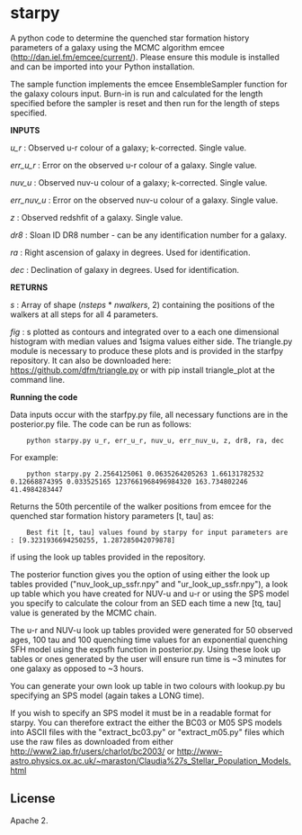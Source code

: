 starpy
=======

A python code to determine the quenched star formation history parameters of a galaxy using the MCMC algorithm emcee (http://dan.iel.fm/emcee/current/). Please ensure this module is installed and can be imported into your Python installation.

The sample function implements the emcee EnsembleSampler function for the galaxy colours input. Burn-in is run and calculated for the length specified before the sampler is reset and then run for the length of steps specified. 
        
**INPUTS**

*u_r* : Observed u-r colour of a galaxy; k-corrected. Single value.
        
*err_u_r* : Error on the observed u-r colour of a galaxy. Single value. 
        
*nuv_u* : Observed nuv-u colour of a galaxy; k-corrected. Single value. 
        
*err_nuv_u* : Error on the observed nuv-u colour of a galaxy. Single value. 
        
*z* : Observed redshfit of a galaxy. Single value. 
        
*dr8* : Sloan ID DR8 number - can be any identification number for a galaxy. 

*ra* : Right ascension of galaxy in degrees. Used for identification.

*dec* : Declination of galaxy in degrees. Used for identification. 
        
**RETURNS**

*s* : Array of shape (_nsteps_ * _nwalkers_, 2) containing the positions of the walkers at all steps for all 4 parameters. 
       
*fig* : s plotted as contours and integrated over to a each one dimensional histogram with median values and 1sigma                   values either side. The triangle.py module is necessary to produce these plots and is provided in the starfpy                 repository. It can also be downloaded here: https://github.com/dfm/triangle.py or with pip install triangle_plot              at the command line.
    
**Running the code**    

Data inputs occur with the starfpy.py file, all necessary functions are in the posterior.py file. The code can be run as follows:

        python starpy.py u_r, err_u_r, nuv_u, err_nuv_u, z, dr8, ra, dec
        
For example:

        python starpy.py 2.2564125061 0.0635264205263 1.66131782532 0.12668874395 0.033525165 1237661968496984320 163.734802246 41.4984283447
        
Returns the 50th percentile of the walker positions from emcee for the quenched star formation history parameters [t, tau] as:
        

        Best fit [t, tau] values found by starpy for input parameters are : [9.3231936694250255, 1.287285042079878]

if using the look up tables provided in the repository. 

The posterior function gives you the option of using either the look up tables provided ("nuv_look_up_ssfr.npy" and "ur_look_up_ssfr.npy"), a look up table which you have created for NUV-u and u-r or using the SPS model you specify to calculate the colour from an SED each time a new [tq, tau] value is generated by the MCMC chain. 

The u-r and NUV-u look up tables provided were generated for 50 observed ages, 100 tau and 100 quenching time values for an exponential quenching SFH model using the expsfh function in posterior.py. Using these look up tables or ones generated by the user will ensure run time is ~3 minutes for one galaxy as opposed to ~3 hours. 

You can generate your own look up table in two colours with lookup.py bu specifying an SPS model (again takes a LONG time). 

If you wish to specify an SPS model it must be in a readable format for starpy. You can therefore extract the either the BC03 or M05 SPS models into ASCII files with the "extract_bc03.py" or "extract_m05.py" files which use the raw files as downloaded from either http://www2.iap.fr/users/charlot/bc2003/ or http://www-astro.physics.ox.ac.uk/~maraston/Claudia%27s_Stellar_Population_Models.html


License
---------

Apache 2.

